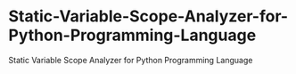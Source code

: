 # Static-Variable-Scope-Analyzer-for-Python-Programming-Language
Static Variable Scope Analyzer for Python Programming Language

